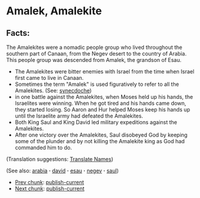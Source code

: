 # Amalek, Amalekite #

## Facts: ##

The Amalekites were a nomadic people group who lived throughout the southern part of Canaan, from the Negev desert to the country of Arabia.  This people group was descended from Amalek, the grandson of Esau.

 
* The Amalekites were bitter enemies with Israel from the time when Israel first came to live in Canaan.
* Sometimes the term "Amalek" is used figuratively to refer to all the Amalekites. (See: [synecdoche](https://git.door43.org/Door43/en-ta-translate-vol2/src/master/content/figs_synecdoche.md))
* in one battle against the Amalekites, when Moses held up his hands, the Israelites were winning. When he got tired and his hands came down, they started losing. So Aaron and Hur helped Moses keep his hands up until the Israelite army had defeated the Amalekites.
* Both King Saul and King David led military expeditions against the Amalekites.
* After one victory over the Amalekites, Saul disobeyed God by keeping some of the plunder and by not killing the Amalekite king as God had commanded him to do.

(Translation suggestions: [Translate Names](https://git.door43.org/Door43/en-ta-translate-vol1/src/master/content/translate_names.md))

(See also: [arabia](../other/arabia.md) **·** [david](../other/david.md) **·** [esau](../other/esau.md) **·** [negev](../other/negev.md) **·** [saul](../other/saul.md))

* [Prev chunk](../other/altarofincense.md): [publish-current](../other/altarofincense?do=diff&rev2[0]=1412701930&rev2[1]=&difftype=sidebyside.md)
* [Next chunk](../other/amazed.md): [publish-current](../other/amazed?do=diff&rev2[0]=1423767478&rev2[1]=&difftype=sidebyside.md)

